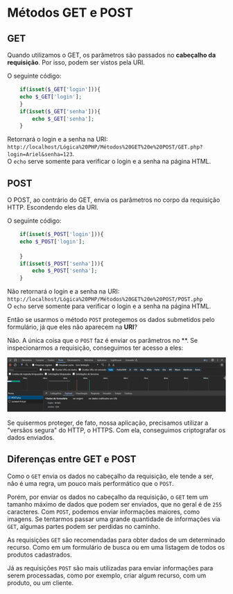 # Métodos GET e POST

## **GET**

Quando utilizamos o GET, os parâmetros são passados no **cabeçalho da requisição**. Por isso, podem ser vistos pela URI.

O seguinte código:
```php
    if(isset($_GET['login'])){
    echo $_GET['login'];
    }
    if(isset($_GET['senha'])){
        echo $_GET['senha'];
    }
```
Retornará o login e a senha na URI: `http://localhost/Lógica%20PHP/Métodos%20GET%20e%20POST/GET.php?login=Ariel&senha=123`.  
O `echo` serve somente para verificar o login e a senha na página HTML.

## **POST**

O POST, ao contrário do GET, envia os parâmetros no corpo da requisição HTTP. Escondendo eles da URI.

O seguinte código:
```php
    if(isset($_POST['login'])){
    echo $_POST['login'];
    
    }
    if(isset($_POST['senha'])){
        echo $_POST['senha'];
    }
```
Não retornará o login e a senha na URI: `http://localhost/Lógica%20PHP/Métodos%20GET%20e%20POST/POST.php`  
O `echo` serve somente para verificar o login e a senha na página HTML.

Então se usarmos o método `POST` protegemos os dados submetidos pelo formulário, já que eles não aparecem na **URI**?

Não. A única coisa que o `POST` faz é enviar os parâmetros no **. Se inspecionarmos a requisição, conseguimos ter acesso a eles:

![Alt text](image.png)

Se quisermos proteger, de fato, nossa aplicação, precisamos utilizar a "versãos segura" do HTTP, o HTTPS. Com ela, conseguimos criptografar os dados enviados.

## **Diferenças entre GET e POST**

Como o `GET` envia os dados no cabeçalho da requisição, ele tende a ser, não é uma regra, um pouco mais performático que o `POST`.

Porém, por enviar os dados no cabeçalho da requisição, o `GET` tem um tamanho máximo de dados que podem ser enviados, que no geral é de `255` caracteres. Com `POST`, podemos enviar informações maiores, como imagens. Se tentarmos passar uma grande quantidade de informações via `GET`, algumas partes podem ser perdidas no caminho.

As requisições `GET` são recomendadas para obter dados de um determinado recurso. Como em um formulário de busca ou em uma listagem de todos os produtos cadastrados.

Já as requisições `POST` são mais utilizadas para enviar informações para serem processadas, como por exemplo, criar algum recurso, com um produto, ou um cliente.

